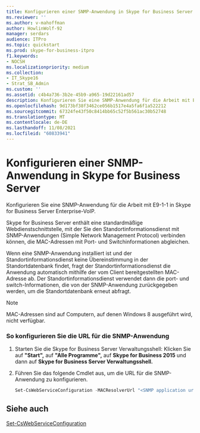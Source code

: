 ```yaml
---
title: Konfigurieren einer SNMP-Anwendung in Skype for Business Server
ms.reviewer: ''
ms.author: v-mahoffman
author: HowlinWolf-92
manager: serdars
audience: ITPro
ms.topic: quickstart
ms.prod: skype-for-business-itpro
f1.keywords:
- NOCSH
ms.localizationpriority: medium
ms.collection:
- IT_Skype16
- Strat_SB_Admin
ms.custom: ''
ms.assetid: c4b4a736-3b2e-45b9-a965-19d22161ad57
description: Konfigurieren Sie eine SNMP-Anwendung für die Arbeit mit E9-1-1 in Skype for Business Server Enterprise-VoIP.
ms.openlocfilehash: 9d173bf38f3462ce056b1517e4a5fa6f1a522212
ms.sourcegitcommit: 67324fe43f50c8414bb65c52f5b561ac30b52748
ms.translationtype: MT
ms.contentlocale: de-DE
ms.lasthandoff: 11/08/2021
ms.locfileid: "60833941"
---
```

# <a name="configure-an-snmp-application-in-skype-for-business-server"></a>Konfigurieren einer SNMP-Anwendung in Skype for Business Server
 
Konfigurieren Sie eine SNMP-Anwendung für die Arbeit mit E9-1-1 in Skype for Business Server Enterprise-VoIP. 
  
Skype for Business Server enthält eine standardmäßige Webdienstschnittstelle, mit der Sie den Standortinformationsdienst mit SNMP-Anwendungen (Simple Network Management Protocol) verbinden können, die MAC-Adressen mit Port- und Switchinformationen abgleichen. 
  
Wenn eine SNMP-Anwendung installiert ist und der Standortinformationsdienst keine Übereinstimmung in der Standortdatenbank findet, fragt der Standortinformationsdienst die Anwendung automatisch mithilfe der vom Client bereitgestellten MAC-Adresse ab. Der Standortinformationsdienst verwendet dann die port- und switch-Informationen, die von der SNMP-Anwendung zurückgegeben werden, um die Standortdatenbank erneut abfragt.
  
> [!NOTE]
> MAC-Adressen sind auf Computern, auf denen Windows 8 ausgeführt wird, nicht verfügbar. 
  
### <a name="to-configure-the-snmp-application-url"></a>So konfigurieren Sie die URL für die SNMP-Anwendung

1.  Starten Sie die Skype for Business Server Verwaltungsshell: Klicken Sie auf **"Start",** auf **"Alle Programme",** auf **Skype for Business 2015** und dann auf **Skype for Business Server Verwaltungsshell.**
    
2. Führen Sie das folgende Cmdlet aus, um die URL für die SNMP-Anwendung zu konfigurieren. 
    
   ```powershell
   Set-CsWebServiceConfiguration -MACResolverUrl "<SNMP application url>" 
   ```

## <a name="see-also"></a>Siehe auch

[Set-CsWebServiceConfiguration](/powershell/module/skype/set-cswebserviceconfiguration?view=skype-ps)